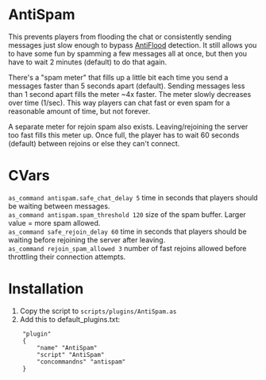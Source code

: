 # AntiSpam
This prevents players from flooding the chat or consistently sending messages just slow enough to bypass [AntiFlood](https://github.com/alliedmodders/amxmodx/blob/master/plugins/antiflood.sma) detection. It still allows you to have some fun by spamming a few messages all at once, but then you have to wait 2 minutes (default) to do that again.

There's a "spam meter" that fills up a little bit each time you send a messages faster than 5 seconds apart (default). Sending messages less than 1 second apart fills the meter ~4x faster. The meter slowly decreases over time (1/sec). This way players can chat fast or even spam for a reasonable amount of time, but not forever.

A separate meter for rejoin spam also exists. Leaving/rejoining the server too fast fills this meter up. Once full, the player has to wait 60 seconds (default) between rejoins or else they can't connect.
# CVars
`as_command antispam.safe_chat_delay 5` time in seconds that players should be waiting between messages.  
`as_command antispam.spam_threshold 120` size of the spam buffer. Larger value = more spam allowed.  
`as_command safe_rejoin_delay 60` time in seconds that players should be waiting before rejoining the server after leaving.  
`as_command rejoin_spam_allowed 3` number of fast rejoins allowed before throttling their connection attempts.

# Installation
1. Copy the script to `scripts/plugins/AntiSpam.as`
1. Add this to default_plugins.txt:
```
	"plugin"
	{
		"name" "AntiSpam"
		"script" "AntiSpam"
		"concommandns" "antispam"
	}
```

